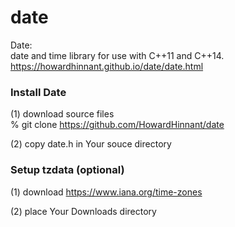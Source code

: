 date
===============

Date:  
date and time library for use with C++11 and C++14.  
https://howardhinnant.github.io/date/date.html 


### Install Date
(1) download source files  
% git clone https://github.com/HowardHinnant/date  

(2) copy date.h in Your souce directory  

### Setup tzdata  (optional)
(1) download 
https://www.iana.org/time-zones

(2) place Your Downloads directory

